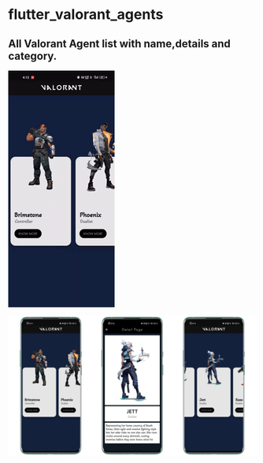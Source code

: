 # flutter_valorant_agents

## All Valorant Agent list with name,details and category.
![](https://github.com/Akash-ptl/flutter_valorant_agents/blob/master/images/giphy.gif)

![](https://github.com/Akash-ptl/flutter_valorant_agents/blob/master/images/Valo.png)
